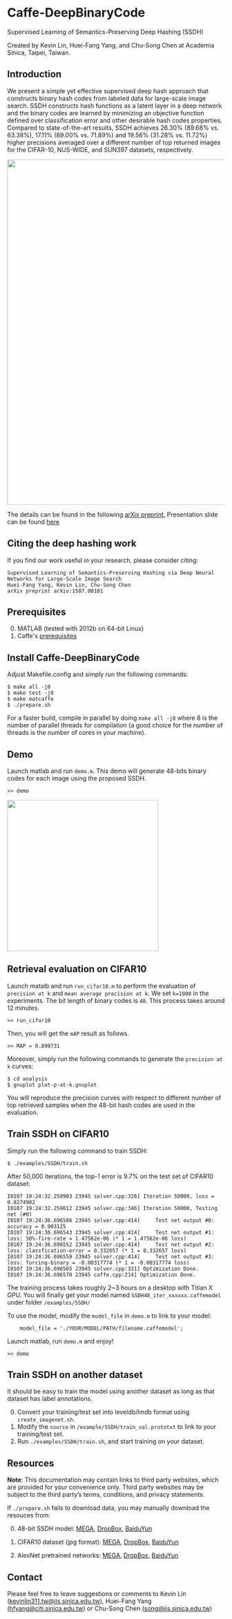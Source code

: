 # Caffe-DeepBinaryCode

Supervised Learning of Semantics-Preserving Deep Hashing (SSDH)

Created by Kevin Lin, Huei-Fang Yang, and Chu-Song Chen at Academia Sinica, Taipei, Taiwan.


## Introduction

We present a simple yet effective supervised deep hash approach that constructs binary hash codes from labeled data for large-scale image search. SSDH constructs hash functions as a latent layer in a deep network and the binary codes are learned by minimizing an objective function defined over classification error and other desirable hash codes properties. Compared to state-of-the-art results, SSDH achieves 26.30% (89.68% vs. 63.38%), 17.11% (89.00% vs. 71.89%) and 19.56% (31.28% vs. 11.72%) higher precisions averaged over a different number of top returned images for the CIFAR-10, NUS-WIDE, and SUN397 datasets, respectively.

<img src="https://www.csie.ntu.edu.tw/~r01944012/ssdh_intro.png" width="800">

The details can be found in the following [arXiv preprint.](http://arxiv.org/abs/1507.00101)
Presentation slide can be found [here](http://www.csie.ntu.edu.tw/~r01944012/deepworkshop-slide.pdf)


## Citing the deep hashing work

If you find our work useful in your research, please consider citing:

    Supervised Learning of Semantics-Preserving Hashing via Deep Neural Networks for Large-Scale Image Search
    Huei-Fang Yang, Kevin Lin, Chu-Song Chen
    arXiv preprint arXiv:1507.00101



## Prerequisites

  0. MATLAB (tested with 2012b on 64-bit Linux)
  0. Caffe's [prerequisites](http://caffe.berkeleyvision.org/installation.html#prequequisites)


## Install Caffe-DeepBinaryCode

Adjust Makefile.config and simply run the following commands:

    $ make all -j8
    $ make test -j8
    $ make matcaffe
    $ ./prepare.sh

For a faster build, compile in parallel by doing `make all -j8` where 8 is the number of parallel threads for compilation (a good choice for the number of threads is the number of cores in your machine).

## Demo
 
Launch matlab and run `demo.m`. This demo will generate 48-bits binary codes for each image using the proposed SSDH.
    
    >> demo


<img src="https://www.csie.ntu.edu.tw/~r01944012/ssdh_demo.png" width="350">


## Retrieval evaluation on CIFAR10

Launch matalb and run `run_cifar10.m` to perform the evaluation of `precision at k` and `mean average precision at k`. We set `k=1000` in the experiments. The bit length of binary codes is `48`. This process takes around 12 minutes.
    
    >> run_cifar10


Then, you will get the `mAP` result as follows. 

    >> MAP = 0.899731

Moreover, simply run the following commands to generate the `precision at k` curves:

    $ cd analysis
    $ gnuplot plot-p-at-k.gnuplot 

You will reproduce the precision curves with respect to different number of top retrieved samples when the 48-bit hash codes are
used in the evaluation.
 
## Train SSDH on CIFAR10

Simply run the following command to train SSDH:


    $ ./examples/SSDH/train.sh


After 50,000 iterations, the top-1 error is 9.7% on the test set of CIFAR10 dataset:
```
I0107 19:24:32.258903 23945 solver.cpp:326] Iteration 50000, loss = 0.0274982
I0107 19:24:32.259012 23945 solver.cpp:346] Iteration 50000, Testing net (#0)
I0107 19:24:36.696506 23945 solver.cpp:414]     Test net output #0: accuracy = 0.903125
I0107 19:24:36.696543 23945 solver.cpp:414]     Test net output #1: loss: 50%-fire-rate = 1.47562e-06 (* 1 = 1.47562e-06 loss)
I0107 19:24:36.696552 23945 solver.cpp:414]     Test net output #2: loss: classfication-error = 0.332657 (* 1 = 0.332657 loss)
I0107 19:24:36.696559 23945 solver.cpp:414]     Test net output #3: loss: forcing-binary = -0.00317774 (* 1 = -0.00317774 loss)
I0107 19:24:36.696565 23945 solver.cpp:331] Optimization Done.
I0107 19:24:36.696570 23945 caffe.cpp:214] Optimization Done.
```

The training process takes roughly 2~3 hours on a desktop with Titian X GPU. You will finally get your model named `SSDH48_iter_xxxxxx.caffemodel` under folder `/examples/SSDH/`

To use the model, modify the `model_file` in `demo.m` to link to your model:

```
    model_file = './YOUR/MODEL/PATH/filename.caffemodel';
```

Launch matlab, run `demo.m` and enjoy!
    
    >> demo

## Train SSDH on another dataset

It should be easy to train the model using another dataset as long as that dataset has label annotations.
 
  0. Convert your training/test set into leveldb/lmdb format using `create_imagenet.sh`.
  0. Modify the `source` in `/example/SSDH/train_val.prototxt` to link to your training/test set.
  0. Run `./examples/SSDH/train.sh`, and start training on your dataset.


## Resources

**Note**: This documentation may contain links to third party websites, which are provided for your convenience only. Third party websites may be subject to the third party’s terms, conditions, and privacy statements.

If `./prepare.sh` fails to download data, you may manually download the resouces from:

0. 48-bit SSDH model: [MEGA](https://mega.nz/#!kJ1jwDpJ!X4dVUeWJ7Eqg9L8bhJaGbr9l5-HS3ccudbjIjIbYNpk), [DropBox](https://www.dropbox.com/s/6iqyz1mdhadhzbu/SSDH48_iter_50000.caffemodel?dl=0), [BaiduYun](http://pan.baidu.com/s/1nurCaJR)

0. CIFAR10 dataset (jpg format): [MEGA](https://mega.nz/#!RENV1bhZ!x0uFnAkqUSTJzKr6HzeeNV9mtDjlgQ0x6ZaXfpxbJkw), [DropBox](https://www.dropbox.com/s/f7q3bbgvat2q1u2/cifar10-dataset.zip?dl=0), [BaiduYun](http://pan.baidu.com/s/1pKsSK7h)

0. AlexNet pretrained networks: [MEGA](https://mega.nz/#!UZ0VGIYB!y2crhbo89S9hYLv5TyHLXXB5Sus8ZkpUzTNkeUPkfU4), [DropBox](https://www.dropbox.com/s/nlggnj47xxdmwkb/bvlc_reference_caffenet.caffemodel?dl=0), [BaiduYun](http://pan.baidu.com/s/1qWRMy4G)


## Contact

Please feel free to leave suggestions or comments to Kevin Lin (kevinlin311.tw@iis.sinica.edu.tw), Huei-Fang Yang (hfyang@citi.sinica.edu.tw) or Chu-Song Chen (song@iis.sinica.edu.tw)



